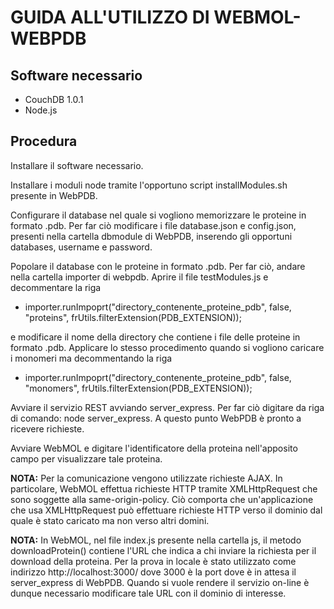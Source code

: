 GUIDA ALL'UTILIZZO DI WEBMOL-WEBPDB
===================

Software necessario
----------------------
-  CouchDB 1.0.1
-  Node.js

Procedura
----------------------

Installare il software necessario.

Installare i moduli node tramite l'opportuno script installModules.sh presente in WebPDB. 

Configurare il database nel quale si vogliono memorizzare le proteine in formato .pdb. 
Per far ciò modificare i file database.json e config.json, presenti nella cartella dbmodule di WebPDB, 
inserendo gli opportuni databases, username e password.

Popolare il database con le proteine in formato .pdb. Per far ciò, andare nella cartella importer di webpdb. 
Aprire il file testModules.js e decommentare la riga 

  * importer.runImpoprt("directory_contenente_proteine_pdb", false, "proteins", frUtils.filterExtension(PDB_EXTENSION));                                                                                                         

e modificare il nome della directory che contiene i file delle proteine in formato .pdb. 
Applicare lo stesso procedimento quando si vogliono caricare i monomeri ma decommentando la riga 

  * importer.runImpoprt("directory_contenente_proteine_pdb", false, "monomers", frUtils.filterExtension(PDB_EXTENSION));

Avviare il servizio REST avviando server_express. Per far ciò digitare da riga di comando: node server_express. 
A questo punto WebPDB è pronto a ricevere richieste.

Avviare WebMOL e digitare l'identificatore della proteina nell'apposito campo per visualizzare tale proteina.


**NOTA:** Per la comunicazione vengono utilizzate richieste AJAX. In particolare, WebMOL effettua richieste HTTP tramite 
XMLHttpRequest che sono soggette alla same-origin-policy. Ciò comporta che un'applicazione che usa XMLHttpRequest 
può effettuare richieste HTTP verso il dominio dal quale è stato caricato ma non verso altri domini. 

**NOTA:** In WebMOL, nel file index.js presente nella cartella js, il metodo downloadProtein() contiene l'URL che indica 
a chi inviare la richiesta per il download della proteina. Per la prova in locale è stato utilizzato come 
indirizzo http://localhost:3000/ dove 3000 è la port dove è in attesa il server_express di WebPDB. 
Quando si vuole rendere il servizio on-line è dunque necessario modificare tale URL con il dominio di interesse. 
